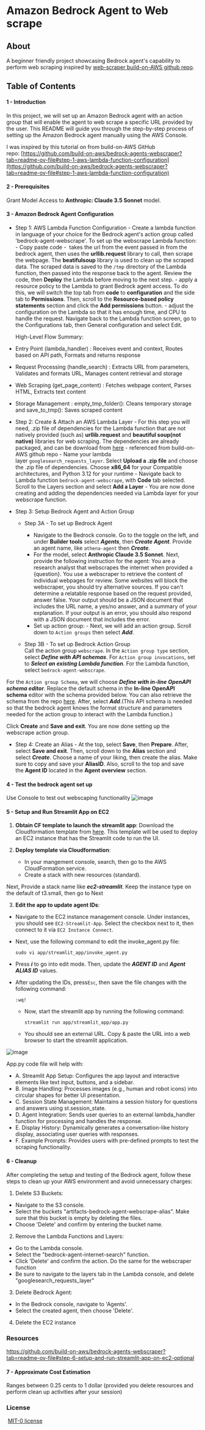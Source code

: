 # Amazon Bedrock Agent to Web scrape

## About

A beginner friendly project showcasing Bedrock agent's capability to perform web scraping inspired by [web-scraper build-on-AWS github repo](https://github.com/build-on-aws/bedrock-agents-webscraper?tab=readme-ov-file#step-1-aws-lambda-function-configuration). 

## Table of Contents
#### 1 - Introduction
In this project, we will set up an Amazon Bedrock agent with an action group that will enable the agent to web scrape a specific URL provided by the user. 
This README will guide you through the step-by-step process of setting up the Amazon Bedrock agent manually using the AWS Console.

I was inspired by this tutorial on from build-on-AWS GitHub repo: [https://github.com/build-on-aws/bedrock-agents-webscraper?tab=readme-ov-file#step-1-aws-lambda-function-configuration](https://github.com/build-on-aws/bedrock-agents-webscraper?tab=readme-ov-file#step-1-aws-lambda-function-configuration)
#### 2 -  Prerequisites

Grant Model Access to **Anthropic: Claude 3.5 Sonnet** model.
#### 3 -  Amazon Bedrock Agent Configuration 

- Step 1: AWS Lambda Function Configuration - Create a lambda function in language of your choice for the Bedrock agent's action group called 'bedrock-agent-webscrape'. To set up the webscrape Lambda function:
	    - Copy paste code -  takes the url from the event passed in from the bedrock agent, then uses the **urllib.request** library to call, then scrape the webpage. The **beatifulsoup** library is used to clean up the scraped data. The scraped data is saved to the `/tmp` directory of the Lambda function, then passed into the response back to the agent. Review the code, then **Deploy** the Lambda before moving to the next step.
	    - apply a resource policy to the Lambda to grant Bedrock agent access. To do this, we will switch the top tab from **code** to **configuration** and the side tab to **Permissions**. Then, scroll to the **Resource-based policy statements** section and click the **Add permissions** button.
	    - adjust the configuration on the Lambda so that it has enough time, and CPU to handle the request. Navigate back to the Lambda function screen, go to the Configurations tab, then General configuration and select Edit.

  High-Level Flow Summary:

- Entry Point (lambda_handler) : Receives event and context, Routes based on API path, Formats and returns response

- Request Processing (handle_search) : Extracts URL from parameters, Validates and formats URL, Manages content retrieval and storage

- Web Scraping (get_page_content) : Fetches webpage content, Parses HTML, Extracts text content

- Storage Management : empty_tmp_folder(): Cleans temporary storage and save_to_tmp(): Saves scraped content

- Step 2: Create & Attach an AWS Lambda Layer
	    - For this step you will need, .zip file of dependencies for the Lambda function that are not natively provided (such as) **urllib.request** and **beautiful soup(not native)** libraries for web scraping. The dependencies are already packaged, and can be download from [here](https://github.com/build-on-aws/bedrock-agents-webscraper/raw/main/lambda-layer/layer-python-requests-googlesearch-beatifulsoup.zip) - referenced from build-on-AWS github repo
	    - Name your lambda layer `googlesearch_requests_layer`. Select **Upload a .zip file** and choose the .zip file of dependencies. Choose **x86_64** for your Compatible architectures, and Python 3.12 for your runtime
	    - Navigate back to Lambda function `bedrock-agent-webscrape`, with **Code** tab selected. Scroll to the Layers section and select **Add a Layer**
	    - You are now done creating and adding the dependencies needed via Lambda layer for your webscrape function.

- Step 3: Setup Bedrock Agent and Action Group

	- Step 3A - To set up Bedrock Agent 
	    - Navigate to the Bedrock console. Go to the toggle on the left, and under **Builder tools** select _**Agents**_, then _**Create Agent**_. Provide an agent name, like `athena-agent` then _**Create**_.
	    - For the model, select **Anthropic Claude 3.5 Sonnet**. Next, provide the following instruction for the agent: You are a research analyst that webscrapes the internet when provided a {question}. You use a webscraper to retrieve the content of individual webpages for review. Some websites will block the webscraper, you should try alternative sources. If you can't determine a relatable response based on the request provided, answer false. Your output should be a JSON document that includes the URL name, a yes/no answer, and a summary of your explanation. If your output is an error, you should also respond with a JSON document that includes the error.
	    - Set up action group: - Next, we will add an action group. Scroll down to `Action groups` then select _**Add**_.

	- Step 3B - To set up Bedrock Action Group     
Call the action group `webscrape`. In the `Action group type` section, select _**Define with API schemas**_. For `Action group invocations`, set to _**Select an existing Lambda function**_. For the Lambda function, select `bedrock-agent-webscrape`.
    
For the `Action group Schema`, we will choose _**Define with in-line OpenAPI schema editor**_. Replace the default schema in the **In-line OpenAPI schema** editor with the schema provided below. You can also retrieve the schema from the repo [here](https://github.com/build-on-aws/bedrock-agents-webscraper/blob/main/schema/webscrape-schema.json). After, select _**Add**_.(This API schema is needed so that the bedrock agent knows the format structure and parameters needed for the action group to interact with the Lambda function.)
				
Click **Create** and **Save and exit**. You are now done setting up the webscrape action group.
			
- Step 4: Create an Alias
	    - At the top, select **Save**, then **Prepare**. After, select **Save and exit**. Then, scroll down to the **Alias** section and select _**Create**_. Choose a name of your liking, then create the alias. Make sure to copy and save your **AliasID**. Also, scroll to the top and save the **Agent ID** located in the **Agent overview** section.
 
#### 4 - Test the bedrock agent set up 
Use  Console to test out webscaping functionality 
 ![image](https://github.com/user-attachments/assets/911507cd-ec5e-4b4c-90d9-4e83b7875975)

#### 5 - Setup and Run Streamlit App on EC2 

1. **Obtain CF template to launch the streamlit app**: Download the Cloudformation template from [here](https://github.com/build-on-aws/bedrock-agents-streamlit/blob/main/ec2-streamlit-template.yaml). This template will be used to deploy an EC2 instance that has the Streamlit code to run the UI.
    
2. **Deploy template via Cloudformation**:
    
    - In your mangement console, search, then go to the AWS CloudFormation service.
    - Create a stack with new resources (standard).

 Next, Provide a stack name like _**ec2-streamlit**_. Keep the instance type on the default of t3.small, then go to Next
 
3. **Edit the app to update agent IDs**:

- Navigate to the EC2 instance management console. Under instances, you should see `EC2-Streamlit-App`. Select the checkbox next to it, then connect to it via `EC2 Instance Connect`.

- Next, use the following command to edit the invoke_agent.py file:
    
    ```shell
    sudo vi app/streamlit_app/invoke_agent.py
    ```
    
- Press _**i**_ to go into edit mode. Then, update the _**AGENT ID**_ and _**Agent ALIAS ID**_ values.
- After updating the IDs, press`Esc`, then save the file changes with the following command:

  ```shell
  :wq!
  ```

    - Now, start the streamlit app by running the following command:
        
        ```shell
        streamlit run app/streamlit_app/app.py
        ```
        
    - You should see an external URL. Copy & paste the URL into a web browser to start the streamlit application.

![image](https://github.com/user-attachments/assets/ddeaf250-2999-4f73-b061-da840e24acd0)

App.py code file will help with:

- A. Streamlit App Setup: Configures the app layout and interactive elements like text input, buttons, and a sidebar.
- B. Image Handling: Processes images (e.g., human and robot icons) into circular shapes for better UI presentation.
- C. Session State Management: Maintains a session history for questions and answers using st.session_state.
- D. Agent Integration: Sends user queries to an external lambda_handler function for processing and handles the response.
- E. Display History: Dynamically generates a conversation-like history display, associating user queries with responses.
- F. Example Prompts: Provides users with pre-defined prompts to test the scraping functionality.

#### 6 - Cleanup

After completing the setup and testing of the Bedrock agent, follow these steps to clean up your AWS environment and avoid unnecessary charges:

1. Delete S3 Buckets:

- Navigate to the S3 console.
- Select the buckets "artifacts-bedrock-agent-webscrape-alias". Make sure that this bucket is empty by deleting the files.
- Choose 'Delete' and confirm by entering the bucket name.

2. Remove the Lambda Functions and Layers:

- Go to the Lambda console.
- Select the "bedrock-agent-internet-search" function.
- Click 'Delete' and confirm the action. Do the same for the webscraper function
- Be sure to navigate to the layers tab in the Lambda console, and delete "googlesearch_requests_layer"

3. Delete Bedrock Agent:

- In the Bedrock console, navigate to 'Agents'.
- Select the created agent, then choose 'Delete'.

 4. Delete the EC2 instance 
### Resources

https://github.com/build-on-aws/bedrock-agents-webscraper?tab=readme-ov-file#step-6-setup-and-run-streamlit-app-on-ec2-optional

#### 7 - Approximate Cost Estimation 

Ranges between 0.25 cents to 1 dollar (provided you delete resources and perform clean up activities after your session)

### License

 [MIT-0 license](https://github.com/lulu3202/bedrock_web_crawler_agent#MIT-0-1-ov-file)

